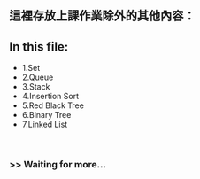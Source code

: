 這裡存放上課作業除外的其他內容：
------

## In this file:
* 1.Set
* 2.Queue
* 3.Stack
* 4.Insertion Sort
* 5.Red Black Tree
* 6.Binary Tree
* 7.Linked List

<br>

### >> Waiting for more...

